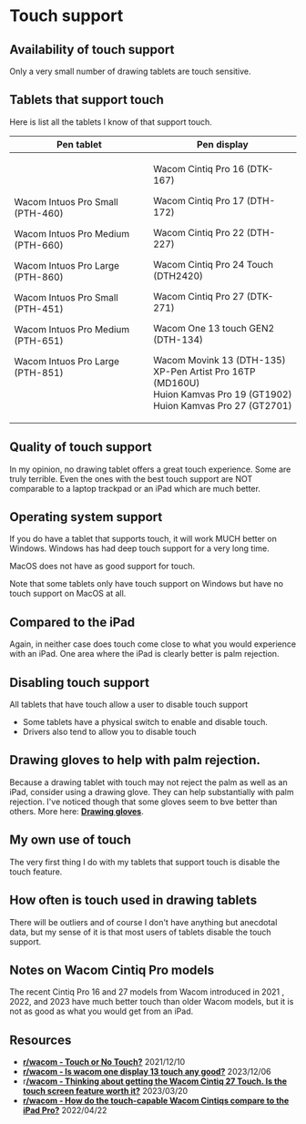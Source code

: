 # Touch support

## **Availability of touch support**

Only a very small number of drawing tablets are touch sensitive.&#x20;

## **Tablets that support touch**

Here is list all the tablets I know of that support touch.&#x20;

| Pen tablet                                                                                                                                                                                                                                   | Pen display                                                                                                                                                                                                                                                                                                                                                           |
| -------------------------------------------------------------------------------------------------------------------------------------------------------------------------------------------------------------------------------------------- | --------------------------------------------------------------------------------------------------------------------------------------------------------------------------------------------------------------------------------------------------------------------------------------------------------------------------------------------------------------------- |
| <p>Wacom Intuos Pro Small (PTH-460)</p><p>Wacom Intuos Pro Medium (PTH-660)</p><p>Wacom Intuos Pro Large (PTH-860)</p><p>Wacom Intuos Pro Small (PTH-451)</p><p>Wacom Intuos Pro Medium (PTH-651)</p><p>Wacom Intuos Pro Large (PTH-851)</p> | <p>Wacom Cintiq Pro 16 (DTK-167)</p><p>Wacom Cintiq Pro 17 (DTH-172)</p><p>Wacom Cintiq Pro 22 (DTH-227)</p><p>Wacom Cintiq Pro 24 Touch (DTH2420)</p><p>Wacom Cintiq Pro 27 (DTK-271)</p><p>Wacom One 13 touch GEN2 (DTH-134)</p><p>Wacom Movink 13 (DTH-135)<br>XP-Pen Artist Pro 16TP (MD160U)<br>Huion Kamvas Pro 19 (GT1902)<br>Huion Kamvas Pro 27 (GT2701)</p> |

## **Quality of touch support**

In my opinion, no drawing tablet offers a great touch experience. Some are truly terrible. Even the ones with the best touch support are NOT comparable to a laptop trackpad or an iPad which are much better.&#x20;

## **Operating system support**

If you do have a tablet that supports touch, it will work MUCH better on Windows. Windows has had deep touch support for a very long time.

MacOS does not have as good support for touch.

Note that some tablets only have touch support on Windows but have no touch support on MacOS at all.

## **Compared to the iPad**

Again, in neither case does touch come close to what you would experience with an iPad. One area where the iPad is clearly better is palm rejection.

## **Disabling touch support**

All tablets that have touch allow a user to disable touch support

* Some tablets have a physical switch to enable and disable touch.&#x20;
* Drivers also tend to allow you to disable touch

## **Drawing gloves to help with palm rejection.**

Because a drawing tablet with touch may not reject the palm as well as an iPad, consider using a drawing glove. They can help substantially with palm rejection. I've noticed though that some gloves seem to bve better than others. More here: [**Drawing gloves**](../accessories/drawing-gloves.md).&#x20;

## **My own use of touch**

The very first thing I do with my tablets that support touch is disable the touch feature.

## **How often is touch used in drawing tablets**

There will be outliers and of course I don't have anything but anecdotal data, but my sense of it is that most users of tablets disable the touch support.

## **Notes on Wacom Cintiq Pro models**

The recent Cintiq Pro 16 and 27 models from Wacom introduced in 2021 , 2022, and 2023 have much better touch than older Wacom models, but it is not as good as what you would get from an iPad.

## Resources

* [**r/wacom - Touch or No Touch?**](https://www.reddit.com/r/wacom/comments/rdhjud/touch\_or\_no\_touch/) 2021/12/10&#x20;
* [**r/wacom - Is wacom one display 13 touch any good?**](https://www.reddit.com/r/wacom/comments/18c6551/is\_wacom\_one\_display\_13\_touch\_any\_good/) 2023/12/06 &#x20;
* r[**/wacom - Thinking about getting the Wacom Cintiq 27 Touch. Is the touch screen feature worth it?**](https://www.reddit.com/r/wacom/comments/11wu7p5/thinking\_about\_getting\_the\_wacom\_cintiq\_27\_touch/) 2023/03/20&#x20;
* [**r/wacom - How do the touch-capable Wacom Cintiqs compare to the iPad Pro?**](https://www.reddit.com/r/wacom/comments/u9lk71/how\_do\_the\_touchcapable\_wacom\_cintiqs\_compare\_to/) 2022/04/22&#x20;



